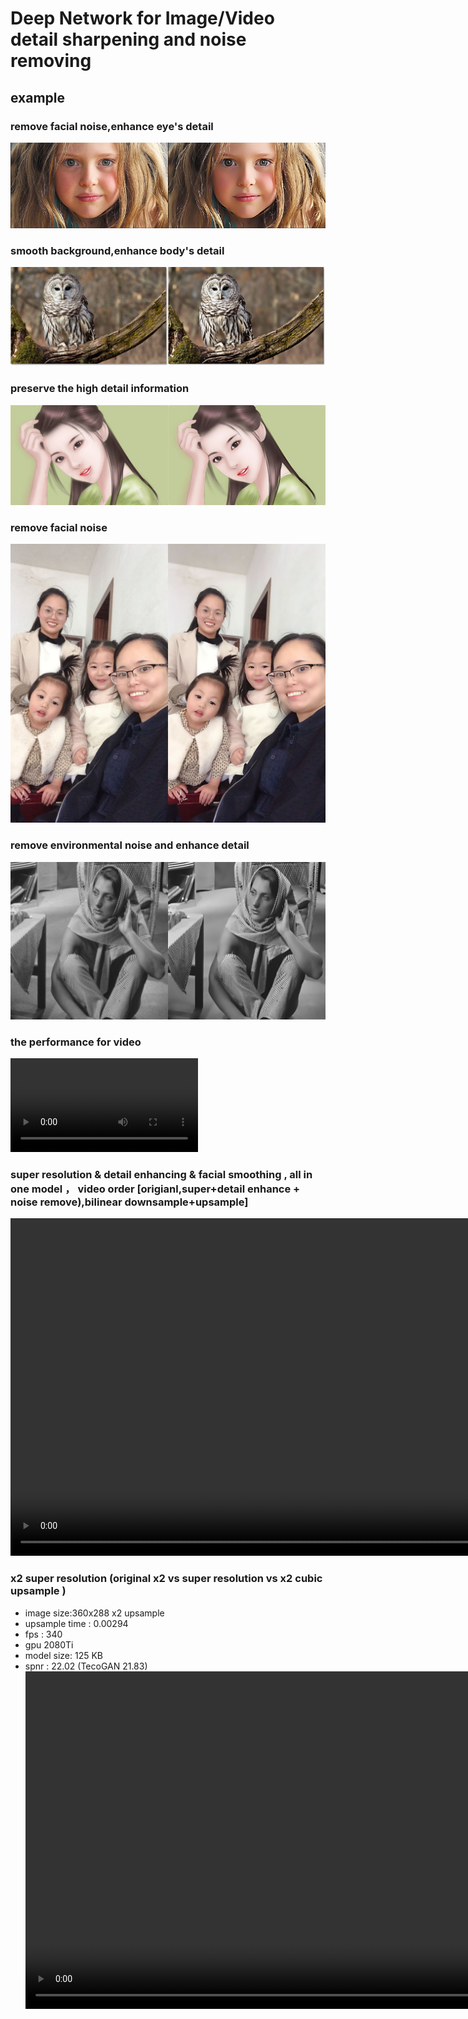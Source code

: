 # Deep Network for Image/Video detail sharpening and noise removing
## example
### remove facial noise,enhance eye's detail
![](./docs/enhance_1%20(2).jpg)
### smooth background,enhance body's detail
![](./docs/enhance_1%20(1).jpg)
### preserve the high detail information
![](./docs/enhance_1%20(3).jpg)
### remove facial noise
![](./docs/enhance_1%20(5).jpg)
### remove environmental noise and enhance detail
![](./docs/enhance_1%20(6).jpg)
### the performance for video
<!-- ![](./docs/1586347400466825-converted.mp4) -->
<video src="./docs/1586347400466825-converted.mp4"  controls preload></video>
### super resolution & detail enhancing & facial smoothing , all in one model ， video order [origianl,super+detail enhance + noise remove),bilinear downsample+upsample]
<video src="./docs/1586347390584509_convert.m4v" width="960" height="540" controls preload></video>
### x2 super resolution (original x2 vs super resolution vs x2 cubic upsample )
- image size:360x288 x2 upsample
- upsample time : 0.00294
- fps : 340
- gpu 2080Ti
- model size: 125 KB
- spnr : 22.02 (TecoGAN 21.83)
<video src="./docs/calendar.mp4" width="960" height="540" controls preload></video>


